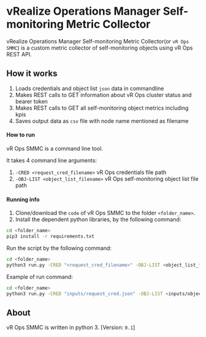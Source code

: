 # vRealize Operations Manager Self-monitoring Metric Collector


vRealize Operations Manager Self-monitoring Metric Collector(or `vR Ops SMMC`) is a 
custom metric collector of self-monitoring objects using vR Ops REST API.

## How it works

1. Loads credentials and object list `json` data in commandline
2. Makes REST calls to GET information about vR Ops cluster status and bearer token
3. Makes REST calls to GET all self-monitoring object metrics including kpis
4. Saves output data as `csv` file with node name mentioned as filename



#### How to run
vR Ops SMMC is a command line tool.

It takes 4 command line arguments: 
1. `-CRED <request_cred_filename>` vR Ops credentials file path
2. `-OBJ-LIST <object_list_filename>` vR Ops self-monitoring object list file path

#### Running info

1. Clone/download the `code` of vR Ops SMMC to the folder `<folder_name>`. 
2. Install the dependent python libraries, by the following command:

```bash
cd <folder_name>
pip3 install -r requirements.txt
```

Run the script by the following command: 

```bash
cd <folder_name>
python3 run.py -CRED "<request_cred_filename>" -OBJ-LIST <object_list_filename> ```
```

Example of run command: 

```bash
cd <folder_name>
python3 run.py -CRED "inputs/request_cred.json" -OBJ-LIST <inputs/object_list.json> ```
```

## About
vR Ops SMMC is written in python 3. [Version: `0.1`]
